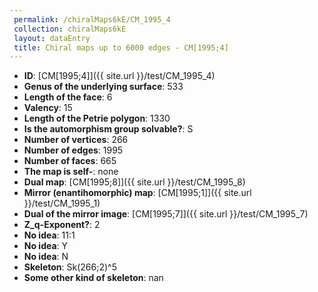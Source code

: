 ```yaml
--- 
 permalink: /chiralMaps6kE/CM_1995_4 
 collection: chiralMaps6kE
 layout: dataEntry
 title: Chiral maps up to 6000 edges - CM[1995;4]
---
```


- **ID**: [CM[1995;4]]({{ site.url }}/test/CM_1995_4)
- **Genus of the underlying surface**: 533
- **Length of the face**: 6
- **Valency**: 15
- **Length of the Petrie polygon**: 1330
- **Is the automorphism group solvable?**: S
- **Number of vertices**: 266
- **Number of edges**: 1995
- **Number of faces**: 665
- **The map is self-**: none
- **Dual map**: [CM[1995;8]]({{ site.url }}/test/CM_1995_8)
- **Mirror (enantihomorphic) map**: [CM[1995;1]]({{ site.url }}/test/CM_1995_1)
- **Dual of the mirror image**: [CM[1995;7]]({{ site.url }}/test/CM_1995_7)
- **Z_q-Exponent?**: 2
- **No idea**:  11:1
- **No idea**: Y
- **No idea**: N
- **Skeleton**: Sk(266;2)^5
- **Some other kind of skeleton**: nan
